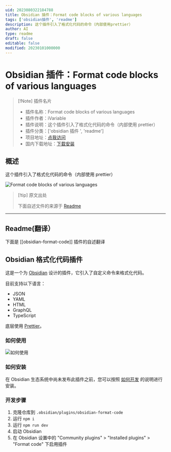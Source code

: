 ```yaml
---
uid: 2023080322184788
title: Obsidian 插件：Format code blocks of various languages
tags: ['obsidian插件', 'readme']
description: 这个插件引入了格式化代码的命令（内部使用prettier）
author: AI
type: readme
draft: false
editable: false
modified: 20230101000000
---
```


# Obsidian 插件：Format code blocks of various languages

> [!Note] 插件名片
> - 插件名称：Format code blocks of various languages
> - 插件作者：iVariable
> - 插件说明：这个插件引入了格式化代码的命令（内部使用 prettier）
> - 插件分类：['obsidian 插件 ', 'readme']
> - 项目地址：[点我访问](https://github.com/iVariable/Obsidian-Format-Code)
> - 国内下载地址：[下载安装](https://pkmer.cn/products/plugin/pluginMarket/?obsidian-format-code)

## 概述

这个插件引入了格式化代码的命令（内部使用 prettier）

![Format code blocks of various languages](https://cdn.pkmer.cn/covers/obsidian-format-code.gif!pkmer)

> [!tip] 原文出处
>
>下面自述文件的来源于 [Readme](https://ghproxy.net/https://raw.githubusercontent.com/iVariable/Obsidian-Format-Code/master/README.md)

---

## Readme(翻译）

下面是 [[obsidian-format-code]] 插件的自述翻译

## Obsidian 格式化代码插件

这是一个为 [Obsidian](https://obsidian.md) 设计的插件，它引入了自定义命令来格式化代码。

目前支持以下语言：

- JSON
- YAML
- HTML
- GraphQL
- TypeScript

底层使用 [Prettier](https://github.com/prettier/prettier)。

### 如何使用

![如何使用](assets/obsidian-prettier-demo.gif)

### 如何安装

在 Obsidian 生态系统中尚未发布此插件之前，您可以按照 [如何开发](#how-to-develop) 的说明进行安装。

### 开发步骤

1. 克隆仓库到 `.obsidian/plugins/obsidian-format-code`
2. 运行 `npm i`
3. 运行 `npm run dev`
4. 启动 Obsidian
5. 在 Obsidian 设置中的 "Community plugins" > "Installed plugins" > "Format code" 下启用插件



